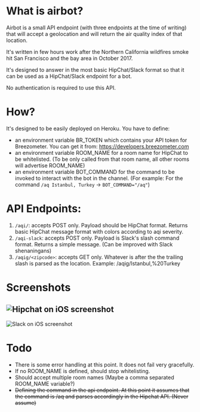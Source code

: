 # What is airbot?
Airbot is a small API endpoint (with three endpoints at the time of writing) that will accept a geolocation and will return the air quality index of that location.

It's written in few hours work after the Northern California wildfires smoke hit San Francisco and the bay area in October 2017. 

It's designed to answer in the most basic HipChat/Slack format so that it can be used as a HipChat/Slack endpoint for a bot.

No authentication is required to use this API.

# How?

It's designed to be easily deployed on Heroku. You have to define:
- an environment variable BR_TOKEN which contains your API token for Breezometer. You can get it from: https://developers.breezometer.com
- an environment variable ROOM_NAME for a room name for HipChat to be whitelisted. (To be only called from that room name, all other rooms will advertise ROOM_NAME)
- an environment variable BOT_COMMAND for the command to be invoked to interact with the bot in the channel. (For example: For the command `/aq Istanbul, Turkey` -> `BOT_COMMAND="/aq"`)

# API Endpoints:
1. `/aqi/`: accepts POST only. Payload should be HipChat format. Returns basic HipChat message format with colors according to aqi severity.
2. `/aqi-slack`: accepts POST only. Payload is Slack's slash command format. Returns a simple message. (Can be improved with Slack shenaningans)
3. `/aqig/<zipcode>`: accepts GET only. Whatever is after the the trailing slash is parsed as the location. Example: /aqig/Istanbul,%20Turkey

# Screenshots

![Hipchat on iOS screenshot](https://i.imgur.com/Mu675gP.jpg "Hipchat on iOS screenshot")
---
![Slack on iOS screenshot](https://i.imgur.com/PaXsvYW.jpg "Slack on iOS screenshot")

# Todo

- There is some error handling at this point. It does not fail very gracefully. 
- If no ROOM_NAME is defined, should stop whitelisting.
- Should accept multiple room names (Maybe a comma separated ROOM_NAME variable?)
- ~~Defining the command in the api endpoint. At this point it assumes that the command is /aq and parses accordingly in the Hipchat API. (Never assume)~~